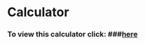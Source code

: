 
# Calculator #

### To view this calculator click:  ###[here](https://ganan6.github.io/calculator/)
